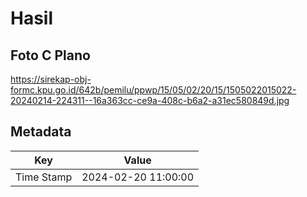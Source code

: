 # Hasil

## Foto C Plano

https://sirekap-obj-formc.kpu.go.id/642b/pemilu/ppwp/15/05/02/20/15/1505022015022-20240214-224311--16a363cc-ce9a-408c-b6a2-a31ec580849d.jpg


## Metadata

| Key        | Value               |
| ---------- | ------------------- |
| Time Stamp | 2024-02-20 11:00:00 |



